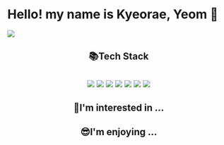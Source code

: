 <h1> Hello! my name is Kyeorae, Yeom 👋</h1>
<img src="https://capsule-render.vercel.app/api?type=shark&color=auto&height=300&section=header&text=capsule%20render&fontSize=90" />
<h2 align="center">📚Tech Stack<h2>
<p align="center"/>
<img src="https://img.shields.io/badge/-Python-red">
<img src="https://img.shields.io/badge/-Python-red">
<img src="https://img.shields.io/badge/-Javascript-yellowgreen">
<img src="https://img.shields.io/badge/-Git-brightgreen">
<img src="https://img.shields.io/badge/-React-9cf">
<img src="https://img.shields.io/badge/-Node-pink">
<img src="https://img.shields.io/badge/-MySQL-important">
</p>

<h2 align="center">🧐I'm interested in ...</h2>
<h2 align="center">😎I'm enjoying ...</h2>

<!--
**yeomkyeorae/yeomkyeorae** is a ✨ _special_ ✨ repository because its `README.md` (this file) appears on your GitHub profile.

Here are some ideas to get you started:

- 🔭 I’m currently working on ...
- 🌱 I’m currently learning ...
- 👯 I’m looking to collaborate on ...
- 🤔 I’m looking for help with ...
- 💬 Ask me about ...
- 📫 How to reach me: ...
- 😄 Pronouns: ...
- ⚡ Fun fact: ...
-->
